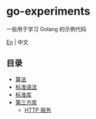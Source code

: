 # go-experiments

一些用于学习 Golang 的示例代码

[En](./README.md) | 中文

## 目录

- [算法](./algorithm/)
- [标准语法](./standard-syntax/)
- [标准库](./standard-library/)
- [第三方库](./third-party-library/)
  - [HTTP 服务](third-party-library/http-servers/)
